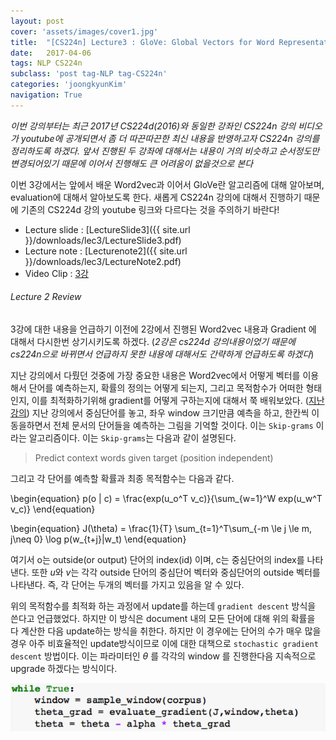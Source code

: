 ```yaml
---
layout: post
cover: 'assets/images/cover1.jpg'
title:  "[CS224n] Lecture3 : GloVe: Global Vectors for Word Representation"
date:   2017-04-06
tags: NLP CS224n
subclass: 'post tag-NLP tag-CS224n'
categories: 'joongkyunKim'
navigation: True
---
```


*이번 강의부터는 최근 2017년 CS224d(2016)와 동일한 강좌인 CS224n 강의 비디오가 youtube에 공개되면서 좀 더 따끈따끈한 최신 내용을 반영하고자 CS224n 강의를 정리하도록 하겠다. 앞서 진행된 두 강좌에 대해서는 내용이 거의 비슷하고 순서정도만 변경되어있기 때문에 이어서 진행해도 큰 어려움이 없을것으로 본다*

이번 3강에서는 앞에서 배운 Word2vec과 이어서 GloVe란 알고리즘에 대해 알아보며, evaluation에 대해서 알아보도록 한다.
새롭게 CS224n 강의에 대해서 진행하기 때문에 기존의 CS224d 강의 youtube 링크와 다르다는 것을 주의하기 바란다!

* Lecture slide : [LectureSlide3]({{ site.url }}/downloads/lec3/LectureSlide3.pdf)
* Lecture note  : [Lecturenote2]({{ site.url }}/downloads/lec3/LectureNote2.pdf)
* Video Clip    : [3강][lec-3]

###### Lecture 2 Review
3강에 대한 내용을 언급하기 이전에 2강에서 진행된 Word2vec 내용과 Gradient 에 대해서 다시한번 상기시키도록 하겠다. (*2강은 cs224d 강의내용이었기 때문에 cs224n으로 바뀌면서 언급하지 못한 내용에 대해서도 간략하게 언급하도록 하겠다*)

지난 강의에서 다뤘던 것중에 가장 중요한 내용은 Word2vec에서 어떻게 벡터를 이용해서 단어를 예측하는지, 확률의 정의는 어떻게 되는지, 그리고 목적함수가 어떠한 형태인지, 이를 최적화하기위해 gradient를 어떻게 구하는지에 대해서 쭉 배워보았다. ([지난 강의][Lecture2])
지난 강의에서 중심단어를 놓고, 좌우 window 크기만큼 예측을 하고, 한칸씩 이동을하면서 전체 문서의 단어들을 예측하는 그림을 기억할 것이다. 이는 `Skip-grams` 이라는 알고리즘이다. 이는 `Skip-grams`는 다음과 같이 설명된다.
> Predict context	words	given	target	(position	independent)

그리고 각 단어를 예측할 확률과 최종 목적함수는 다음과 같다.

\begin{equation}
p(o | c) = \frac{exp(u_o^T v_c)}{\sum_{w=1}^W exp(u_w^T v_c)}
\end{equation}

\begin{equation}
J(\theta) = \frac{1}{T} \sum_{t=1}^T\sum_{-m \le j \le m, j\neq 0} \log p(w_{t+j}|w_t)
\end{equation}

여기서 o는 outside(or output) 단어의 index(id) 이며, c는 중심단어의 index를 나타낸다. 또한 $u$와 $v$는 각각 outside 단어의 중심단어 벡터와 중심단어의 outside 벡터를 나타낸다. 즉, 각 단어는 두개의 벡터를 가지고 있음을 알 수 있다.

위의 목적함수를 최적화 하는 과정에서 update를 하는데 `gradient descent` 방식을 쓴다고 언급했었다. 하지만 이 방식은 document 내의 모든 단어에 대해 위의 확률을 다 계산한 다음 update하는 방식을 취한다. 하지만 이 경우에는 단어의 수가 매우 많을 경우 아주 비효율적인 update방식이므로 이에 대한 대책으로 `stochastic gradient descent` 방법이다. 이는 파라미터인 $\theta$ 를 각각의 window 를 진행한다음 지속적으로 upgrade 하겠다는 방식이다.

![stochasticgd](downloads/lec3/stochasticgd.png)



[lec-3]: https://www.youtube.com/watch?v=ASn7ExxLZws&list=PL3FW7Lu3i5Jsnh1rnUwq_TcylNr7EkRe6&index=3&t=672s
[Lecture2]: https://joongkyunkim.github.io/cs224d-lecture2

